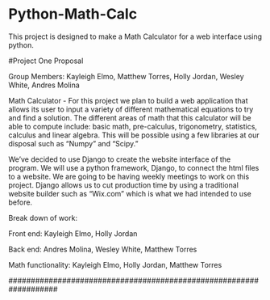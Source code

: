 # Python-Math-Calc
This project is designed to make a Math Calculator for a web interface using python. 


#Project One Proposal

Group Members: 
Kayleigh Elmo, Matthew Torres, Holly Jordan, Wesley White, Andres Molina

Math Calculator - For this project we plan to build a web application that allows its user to input a variety of different mathematical equations to try and find a solution. The different areas of math that this calculator will be able to compute include: basic math, pre-calculus, trigonometry, statistics, calculus and linear algebra. This will be possible using a few libraries at our disposal such as “Numpy” and “Scipy.”

We’ve decided to use Django to create the website interface of the program. We will use a python framework, Django, to connect the html files to a website. We are going to be having weekly meetings to work on this project. Django allows us to cut production time by using a traditional website builder such as “Wix.com” which is what we had intended to use before. 

Break down of work:	

Front end: Kayleigh Elmo, Holly Jordan

Back end: Andres Molina, Wesley White, Matthew Torres 

Math functionality: Kayleigh Elmo, Holly Jordan, Matthew Torres
	
	
###################################################################

